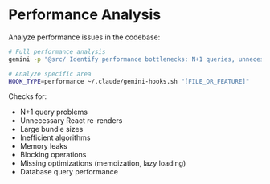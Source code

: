 # Performance Analysis

Analyze performance issues in the codebase:

```bash
# Full performance analysis
gemini -p "@src/ Identify performance bottlenecks: N+1 queries, unnecessary re-renders, large bundles, memory leaks"

# Analyze specific area
HOOK_TYPE=performance ~/.claude/gemini-hooks.sh "[FILE_OR_FEATURE]"
```

Checks for:
- N+1 query problems
- Unnecessary React re-renders
- Large bundle sizes
- Inefficient algorithms
- Memory leaks
- Blocking operations
- Missing optimizations (memoization, lazy loading)
- Database query performance